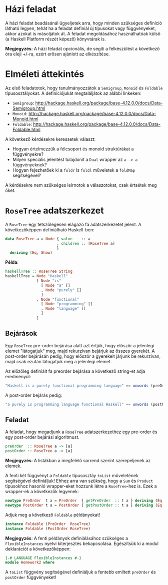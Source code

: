 # Házi feladat

A házi feladat beadásánál ügyeljetek arra, hogy minden szükséges definíció látható legyen, tehát ha a feladat definiál új típusokat vagy függvényeket, akkor azokat is másoljátok át. A feladat megoldásához használhatóak külső (a Haskell Platform részét képező) könyvtárak is.

__Megjegyzés__: A házi feladat opcionális, de segíti a felkészülést a következő óra eleji +/-ra, ezért erősen ajánlott az elkészítése.

# Elméleti áttekintés

Az első feladatotok, hogy tanulmányozzátok a `Semigroup`, `Monoid` és `Foldable` típusosztályokat. A definíciójukát megtaláljátok az alábbi linkeken:

  - `Semigroup`: http://hackage.haskell.org/package/base-4.12.0.0/docs/Data-Semigroup.html
  - `Monoid`: http://hackage.haskell.org/package/base-4.12.0.0/docs/Data-Monoid.html
  - `Foldable`: http://hackage.haskell.org/package/base-4.12.0.0/docs/Data-Foldable.html

A következő kérdésekre keressetek választ:

  - Hogyan értelmezzük a félcsoport és monoid struktúrákat a függvényekre?
  - Milyen speciális jelentést tulajdonít a `Dual` wrapper az `a -> a` függvényeknek?
  - Hogyan fejezhetőek ki a `foldr` ls `foldl` műveletek a `foldMap` segítségével?

A kérdésekre nem szükséges leírnotok a válaszotokat, csak értsétek meg őket.

# `RoseTree` adatszerkezet

A `RoseTree` egy tetszőlegesen elágazó fá adatszerkezetet jelent. A következőképpen definiálható Haskell-ben:

```haskell
data RoseTree a = Node { value    :: a
                       , children :: [RoseTree a]
                       }
  deriving (Eq, Show)
```

__Példa__:

```haskell
haskellTree :: RoseTree String
haskellTree = Node "Haskell"
              [ Node "is"
                [ Node "a" []
                , Node "purely" []
                ]
              , Node "functional"
                [ Node "programming" []
                , Node "language" []
                ]
              ]
```

## Bejárások

Egy `RoseTree` pre-order bejárása alatt azt értjük, hogy először a jelenlegi elemet "látogatjuk" meg, majd rekurzívan bejárjuk az összes gyerekét. A post-order bejárásán pedig, hogy először a gyerekeit járjunk be rekurzívan, majd csak ezután látogatjuk meg a jelenlegi elemet.

Az előzőleg definiált fa preorder bejárása a következő string-et adja eredményül:

```haskell
"Haskell is a purely functional programming language" == unwords (preOrder haskellTree)
```

A post-order bejárás pedig:

```haskell
"a purely is programming language functional Haskell" == unwords (postOrder haskellTree)
```

## Feladat

A feladat, hogy megadjunk a `RoseTree` adatszerkezethez egy pre-order és egy post-order bejárási algoritmust.

```haskell
preOrder  :: RoseTree a -> [a]
postOrder :: RoseTree a -> [a]
```

__Megjegyzés__: A listákban a megfelelő sorrend szerint szerepeljenek az elemek.


A fenti két függvényt a `Foldable` típusosztáy `toList` műveletének segítségével definiáljuk! Ehhez arra van szükség, hogy a `Sum` és `Product` típusokhoz hasonló wrapper-eket hozzunk létre a `RoseTree`-hez is. Ezek a wrapper-ek a következők legyenek:

```haskell
newtype PreOrder  t a = PreOrder  { getPreOrder  :: t a } deriving (Eq, Show)
newtype PostOrder t a = PostOrder { getPostOrder :: t a } deriving (Eq, Show)
```

Adjuk meg a következő `Foldable` példányokat!

```haskell
instance Foldable (PreOrder  RoseTree)
instance Foldable (PostOrder RoseTree)
```

__Megjegyzés__: A fenti példányok definiálásához szükséges a `FlexibleInstances` nyelvi kiterjesztés bekapcsolása. Egészítsük ki a modul deklarációt a következőképpen:

```haskell
{-# LANGUAGE FlexibleInstances #-}
module Homework2 where
```

A `toList` függvény segítségével definiáljuk a fentebb említett `preOrder` és `postOrder` függvényeket!